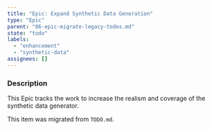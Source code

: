 ```yaml
---
title: "Epic: Expand Synthetic Data Generation"
type: "Epic"
parent: "06-epic-migrate-legacy-todos.md"
state: "todo"
labels:
  - "enhancement"
  - "synthetic-data"
assignees: []
---
```


### Description

This Epic tracks the work to increase the realism and coverage of the synthetic data generator.

This item was migrated from `TODO.md`.
